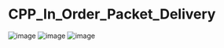# CPP_In_Order_Packet_Delivery

![image](https://user-images.githubusercontent.com/68570192/146442613-369a376b-4bc8-436f-a846-326d0a8dc347.png)
![image](https://user-images.githubusercontent.com/68570192/146442673-018d10c9-dc4f-4167-bdad-71cbe290049d.png)
![image](https://user-images.githubusercontent.com/68570192/146442709-781753e4-0903-4ac4-b821-8b6550acd8ea.png)
